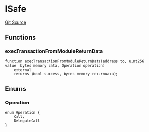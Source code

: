 # ISafe
[Git Source](https://github.com/permissivelabs/core/blob/d0719570d71b02a6308e94b636f8594e86ad2ce4/src/integrations/safe/ISafe.sol)


## Functions
### execTransactionFromModuleReturnData


```solidity
function execTransactionFromModuleReturnData(address to, uint256 value, bytes memory data, Operation operation)
    external
    returns (bool success, bytes memory returnData);
```

## Enums
### Operation

```solidity
enum Operation {
    Call,
    DelegateCall
}
```

